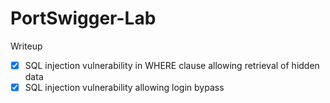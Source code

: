 # PortSwigger-Lab
Writeup 

- [x] SQL injection vulnerability in WHERE clause allowing retrieval of hidden data
- [x] SQL injection vulnerability allowing login bypass